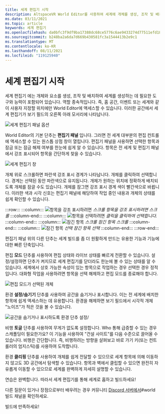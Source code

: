 ```yaml
---
title: 세계 편집기 시작
description: AltspaceVR World Editor를 사용하여 세계에 개체를 생성, 조작 및 배치하는 방법을 알아봅니다.
ms.date: 03/11/2021
ms.topic: article
keywords: 세계 편집기
ms.openlocfilehash: da0bfc3f9df9ba17388dc68ce5776c6ae9433274d77511efd18b70cfc7eeffc6
ms.sourcegitcommit: b248ba2a6da7d669b430581fc3a1544413b2e9c1
ms.translationtype: MT
ms.contentlocale: ko-KR
ms.lasthandoff: 08/11/2021
ms.locfileid: "119125940"
---
```

# <a name="getting-started-with-the-world-editor"></a>세계 편집기 시작

세계 편집기 에는 개체와 요소를 생성, 조작 및 배치하여 세계를 생성하는 데 필요한 도구와 능력이 포함되어 있습니다. 역할 종속적입니다. 즉, 홈 공간, 이벤트 또는 세계와 같이 사용자 지정할 위치에만 World Editor에 액세스할 수 있습니다. 이러한 공간에서 세계 편집기가 보기 필드의 오른쪽 아래 모서리에 나타납니다.

![세계 편집기 패널 옵션](images/world-editor-img-01.png)

World Editor의 기본 단추는 **편집기 패널** 입니다. 그러면 전 세계 대부분의 편집 컨트롤에 액세스할 수 있는 원스톱 상점 창이 열립니다. 편집기 패널을 사용하면 선택한 항목과 잠금 또는 잠금 해제 여부를 한눈에 쉽게 알 수 있습니다. 항목은 전 세계 및 편집기 패널에서 강조 표시되어 항목을 간단하게 찾을 수 있습니다. 

![세계 편집기 창](images/world-editor-img-02.png)

개체 위로 스크롤하면 파란색 강조 표시 경계가 나타납니다. 개체를 클릭하여 선택합니다. 경계는 선택된 동안 파란색으로 유지됩니다. 개체가 원하는 위치에 정확하게 배치되도록 개체를 잠글 수도 있습니다. 개체를 잠그면 강조 표시 경계 색이 빨간색으로 바뀝니다. 이러한 색과 시각 신호는 편집기 패널에 해당하여 작업 중인 내용과 개체의 상태를 쉽게 확인할 수 있습니다.

:::row:::
    :::column:::
       ![항목을 강조 표시하려면 ](images/world-editor-img-03.png) *스크롤 항목을 강조 표시하려면 스크롤*
    :::column-end:::
    :::column:::
       ![항목을 선택하려면 ](images/world-editor-img-04.png) *클릭을 클릭하여 선택합니다.*
    :::column-end:::
    :::column:::
       ![잠긴 항목 ](images/world-editor-img-05.png) *스크롤 잠긴 항목 스크롤*
    :::column-end:::
    :::column:::
       ![잠긴 항목 ](images/world-editor-img-06.png)
     *선택 잠긴 항목 선택*
    :::column-end:::
:::row-end:::

편집기 패널 위의 다른 단추는 세계 빌드를 좀 더 원활하게 만드는 유용한 기능과 기능에 대한 빠른 단축입니다. 

편집 **모드** 단추를 사용하여 편집 상태와 라이브 상태를 빠르게 전환할 수 있습니다. 설정/설정하면 단추가 켜지므로 세계 편집기를 닫더라도 한눈에 볼 수 있는 상태를 알 수 있습니다. 세계에서 상호 가능한 속성이 있는 항목으로 작업하는 경우 선택한 경우 정적입니다. 대화형 작업을 사용하려면 항목을 선택 해제하고 편집 모드를 종료해야 합니다.

![편집 모드가 선택된 개체](images/world-editor-img-07.png)

환경 **설정/숨기기** 단추를 사용하여 공간을 숨기거나 표시합니다. 이는 전 세계에 배치한 항목에 쉽게 액세스하는 데 유용합니다. 환경을 해제하면 보기 필드에서 시각적 개체 "노이즈"가 적은 것을 볼 수 있습니다.

![공간을 숨기거나 표시하도록 환경 단추 설정/](images/world-editor-img-08.png)

비행 **토글** 단추를 사용하여 무게가 없도록 설정합니다. Who 통해 급증할 수 있는 경우 스캐폴딩이 필요한가요? 이 기능을 사용하여 "건설 사이트"를 다음 수준으로 끌어올 수 있습니다. 비행은 간단합니다. 즉, 비행하려는 방향을 살펴보고 바로 가기 키(또는 컨트롤러의 엄지스틱)를 사용하여 도착합니다. 

환경 **클리핑** 단추를 사용하여 개체를 쉽게 전달할 수 있으므로 세계 항목에 의해 이동하지 않고도 3D 공간에서 탐색할 수 있습니다. 항목과 벽에서 클립할 수 있으면 완전히 자유롭게 이동할 수 있으므로 세계를 완벽하게 자세히 설명할 수 있습니다.  

연습은 완벽합니다. 따라서 세계 편집기를 통해 세계로 홉하고 빌드하세요! 

다른 질문이 있거나 장점으로부터 배우려는 경우 커뮤니티 [Discord 서버에서](https://discord.com/invite/altspacevr)#world 빌드 채널을 확인하세요. 

빌드에 만족하세요!